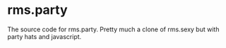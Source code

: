 # rms.party
The source code for rms.party.  Pretty much a clone of rms.sexy but with party hats and javascript.